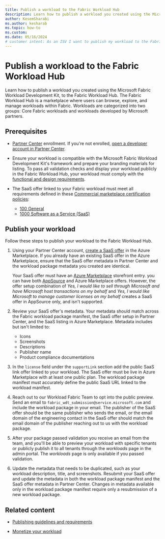 ```yaml
---
title: Publish a workload to the Fabric Workload Hub
description: Learn how to publish a workload you created using the Microsoft Fabric Workload Development Kit, to the Fabric Workload Hub.
author: KesemSharabi
ms.author: kesharab
ms.topic: how-to
ms.custom:
ms.date: 05/16/2024
# customer intent: As an ISV I want to publish my workload to the Fabric Workload Hub so that I can make it available to customers.
---
```


# Publish a workload to the Fabric Workload Hub

Learn how to publish a workload you created using the Microsoft Fabric Workload Development Kit, to the Fabric Workload Hub. The Fabric Workload Hub is a marketplace where users can browse, explore, and manage workloads within Fabric. Workloads are categorized into two groups: Core Fabric workloads and workloads developed by Microsoft partners.

## Prerequisites

* [Partner Center](/partner-center/partner-center-enroll-overview) enrollment. If you're not enrolled, [open a developer account in Partner Center](/azure/marketplace/create-account).

* Ensure your workload is compatible with the Microsoft Fabric Workload Development Kit's framework and prepare your branding materials for listing. To pass all validation checks and display your workload publicly in the Fabric Workload Hub, your workload must comply with the [functional and design requirements](publish-workload-requirements.md).

* The SaaS offer linked to your Fabric workload must meet all requirements defined in these [Commercial marketplace certification policies](/legal/marketplace/certification-policies):
    * [100 General](/legal/marketplace/certification-policies#100-general)
    * [1000 Software as a Service (SaaS)](/legal/marketplace/certification-policies#1000-software-as-a-service-saas)

## Publish your workload

Follow these steps to publish your workload to the Fabric Workload Hub.

1. Using your Partner Center account, [create a SaaS offer](/partner-center/marketplace/create-new-saas-offer) in the Azure Marketplace. If you already have an existing SaaS offer in the Azure Marketplace, ensure that the SaaS offer metadata in Partner Center and the workload package metadata you created are identical.

    Your SaaS offer must have an [Azure Marketplace](https://azuremarketplace.microsoft.com/home) storefront entry. you can have both [AppSource](https://appsource.microsoft.com/) and Azure Marketplace offers. However, the offer setup combination of *Yes, I would like to sell through Microsoft and have Microsoft host transactions on my behalf* and *Yes, I would like Microsoft to manage customer licenses on my behalf* creates a SaaS offer in AppSource only, and isn't supported.

2. Review your SaaS offer's metadata. Your metadata should match across the Fabric workload package manifest, the SaaS offer setup in Partner Center, and the SaaS listing in Azure Marketplace. Metadata includes but isn't limited to:
    * Icons
    * Screenshots
    * Descriptions
    * Publisher name
    * Product compliance documentations

3. In the `license` field under the `supportLink` section add the public SaaS link offer linked to your workload. The SaaS offer must be live in Azure Marketplace with at least one public plan. The workload package manifest must accurately define the public SaaS URL linked to the workload manifest.

4. Reach out to our Workload Fabric Team to opt into the public preview. Send an email to `fabric_wdt_submission@service.microsoft.com` and include the workload package in your email. The publisher of the SaaS offer should be the same publisher who sends the email, or the email domain of the engineering contact in the SaaS offer should match the email domain of the publisher reaching out to us with the workload package.

5. After your package passed validation you receive an email from the team, and you'll be able to preview your workload with specific tenants or publicly publish it to all tenants through the *workloads* page in the admin portal. The *workloads* page is only available if you passed validation.

6. Update the metadata that needs to be duplicated, such as your workload description, title, and screenshots. Resubmit your SaaS offer and update the metadata in both the workload package manifest and the SaaS offer metadata in Partner Center. Changes in metadata available only in the workload package manifest require only a resubmission of a new workload package.

## Related content

* [Publishing guidelines and requirements](publish-workload-requirements.md)

* [Monetize your workload](monetization.md)
